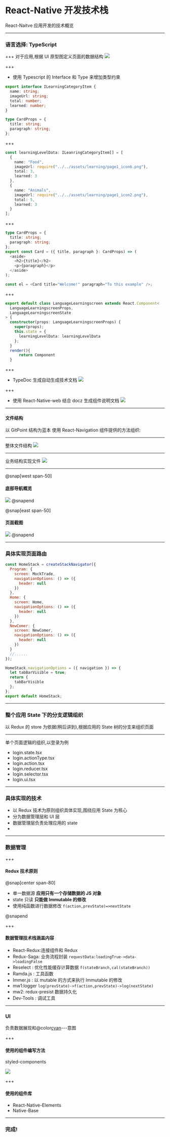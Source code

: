 # React-Native 开发技术栈

React-Naitve 应用开发的技术概览

---

### 语言选择: TypeScript

+++
对于应用,根据 UI 原型图定义页面的数据结构
![](images/item.png)

+++

- 使用 Typescript 的 Interface 和 Type 来增加类型约束

```typescript
export interface ILearningCategoryItem {
  name: string;
  imageUrl: string;
  total: number;
  learned: number;
}

type CardProps = {
  title: string;
  paragraph: string;
};
```

+++

```typescript
const learningLevelData: ILeanringCategoryItem[] = [
  {
    name: "Food",
    imageUrl: require("../../assets/learning/page1_icon6.png"),
    total: 3,
    learned: 3
  },
  {
    name: "Animals",
    imageUrl: require("../../assets/learning/page1_icon2.png"),
    total: 5,
    learned: 3
  }
];
```

+++

```typescript
type CardProps = {
  title: string;
  paragraph: string;
};
export const Card = ({ title, paragraph }: CardProps) => (
  <aside>
    <h2>{title}</h2>
    <p>{paragraph}</p>
  </aside>
);

const el = <Card title="Welcome!" paragraph="To this example" />;
```

+++

```typescript
export default class LanguageLearningscreen extends React.Component<
  LanguageLearningscreenProps,
  LanguageLearningscreenState
> {
  constructor(props: LanguageLearningscreenProps) {
    super(props);
    this.state = {
      learningLevelData: learningLevelData
    };
  }
  render(){
      return Component
  }
```

+++

- TypeDoc 生成自动生成技术文档
  ![](images/typedoc.png)

+++

- 使用 React-Native-web 结合 docz 生成组件说明文档
  ![](images/docz.png)

---

#### 文件结构

以 GitPoint 结构为蓝本
使用 React-Navigation 组件提供的方法组织:

---

整体文件结构
![](images/gitpoint1.png)

---

业务结构实现文件
![](images/gitpoint2.png)

---

@snap[west span-50]

#### 底部导航概览

![](images/tabbottomBar.png)
@snapend

@snap[east span-50]

#### 页面截图

![](images/innerPeroid.png)
@snapend

---

### 具体实现页面路由

```javascript
const HomeStack = createStackNavigator({
  Program: {
    screen: MockTrade,
    navigationOptions: () => ({
      header: null
    })
  },
  Home: {
    screen: Home,
    navigationOptions: () => ({
      header: null
    })
  },
  NewComer: {
    screen: NewComer,
    navigationOptions: () => ({
      header: null
    })
  }
  //......
});

HomeStack.navigationOptions = ({ navigation }) => {
  let tabBarVisible = true;
  return {
    tabBarVisible
  };
};
export default HomeStack;
```

---

### 整个应用 State 下的分支逻辑组织

以 Redux 的 store 为依据(稍后讲到),根据应用的 State 树的分支来组织页面

---

单个页面逻辑的组织,以登录为例

- login.state.tsx
- login.actionType.tsx
- login.action.tsx
- login.reducer.tsx
- login.selector.tsx
- login.ui.tsx

---

### 具体实现的技术

- 以 Redux 技术为原则组织具体实现,围绕应用 State 为核心
- 分为数据管理层和 UI 层
- 数据管理层负责处理应用的 state
-

---

### 数据管理

+++

#### Redux 技术原则

@snap[center span-80]

- 单一数据源 **应用只有一个存储数据的 JS 对象**
- state 只读 **只能做 Immutable 的修改**
- 使用纯函数进行数据修改 `f(action,prevState)=>nextState`

@snapend

+++

#### 数据管理技术栈涵盖内容

- React-Redux:连接组件和 Redux
- Redux-Saga: 业务流程封装 `requestData:loadingTrue->data->loadingFalse`
- Reselect : 优化性能缓存计算数据 `f(stateBranch,cal(stateBranch))`
- Ramda.js : 工具函数
- Immer.js : 以 mutable 的方式来执行 Immutable 的修改
- mw1:logger `log(prevState)->f(action,prevState)->log(nextState)`
- mw2: redux-presist 数据持久化
- Dev-Tools : 调试工具

---

### UI

负责数据展现和@color[cyan](**表现修改应用数据的意图**)---意图

+++

#### 使用的组件编写方法

styled-components

![](images/styled.png)

+++

#### 使用的组件库

- React-Native-Elements
- Native-Base

---

### 完成!
